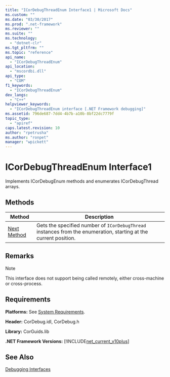 ```yaml
---
title: "ICorDebugThreadEnum Interface1 | Microsoft Docs"
ms.custom: ""
ms.date: "03/30/2017"
ms.prod: ".net-framework"
ms.reviewer: ""
ms.suite: ""
ms.technology: 
  - "dotnet-clr"
ms.tgt_pltfrm: ""
ms.topic: "reference"
api_name: 
  - "ICorDebugThreadEnum"
api_location: 
  - "mscordbi.dll"
api_type: 
  - "COM"
f1_keywords: 
  - "ICorDebugThreadEnum"
dev_langs: 
  - "C++"
helpviewer_keywords: 
  - "ICorDebugThreadEnum interface [.NET Framework debugging]"
ms.assetid: 796de687-7dd4-4b7b-a10b-8bf22dc7779f
topic_type: 
  - "apiref"
caps.latest.revision: 10
author: "rpetrusha"
ms.author: "ronpet"
manager: "wpickett"
---
```

# ICorDebugThreadEnum Interface1
Implements ICorDebugEnum methods and enumerates ICorDebugThread arrays.  
  
## Methods  
  
|Method|Description|  
|------------|-----------------|  
|[Next Method](../../../../docs/framework/unmanaged-api/debugging/icordebugthreadenum-next-method.md)|Gets the specified number of `ICorDebugThread` instances from the enumeration, starting at the current position.|  
  
## Remarks  
  
> [!NOTE]
>  This interface does not support being called remotely, either cross-machine or cross-process.  
  
## Requirements  
 **Platforms:** See [System Requirements](../../../../docs/framework/get-started/system-requirements.md).  
  
 **Header:** CorDebug.idl, CorDebug.h  
  
 **Library:** CorGuids.lib  
  
 **.NET Framework Versions:** [!INCLUDE[net_current_v10plus](../../../../includes/net-current-v10plus-md.md)]  
  
## See Also  
 [Debugging Interfaces](../../../../docs/framework/unmanaged-api/debugging/debugging-interfaces.md)